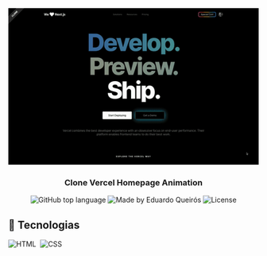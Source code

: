 <div align="center">
    <img max-width="100%" src=".github/captura.gif" />
</div>

<h3 align="center">Clone Vercel Homepage Animation</h3>

<p align="center">
  <img alt="GitHub top language" src="https://img.shields.io/github/languages/top/code36u4r60/clone-vercel-homepage-animation?style=flat">
  <img alt="Made by Eduardo Queirós" src="https://img.shields.io/badge/made%20by-Eduardo%20Queirós-red">
  <img alt="License" src="https://img.shields.io/badge/license-MIT-%2304D361">
</p>

## 🚀 Tecnologias

![HTML](https://img.shields.io/badge/-HTML-05122A?style=for-the-badge&color=282a36&logo=HTML5)&nbsp;
![CSS](https://img.shields.io/badge/-CSS-05122A?style=for-the-badge&logo=CSS3&color=282a36&logoColor=1572B6)&nbsp;
